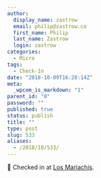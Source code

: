 ```yaml
---
author:
  display_name: zastrow
  email: philip@zastrow.co
  first_name: Philip
  last_name: Zastrow
  login: zastrow
categories:
  - Micro
tags:
  - Check-In
date: "2018-10-09T16:28:14Z"
meta:
  _wpcom_is_markdown: "1"
parent_id: "0"
password: ""
published: true
status: publish
title: ""
type: post
slug: 533
aliases:
  - /2018/10/533/
---
```

<p><span>📍</span> Checked in at <a href="http://4sq.com/bj7PgK">Los Mariachis</a>.</p>
